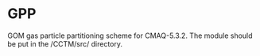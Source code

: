 # GPP
GOM gas particle partitioning scheme for CMAQ-5.3.2. The module should be put in the /CCTM/src/ directory.
